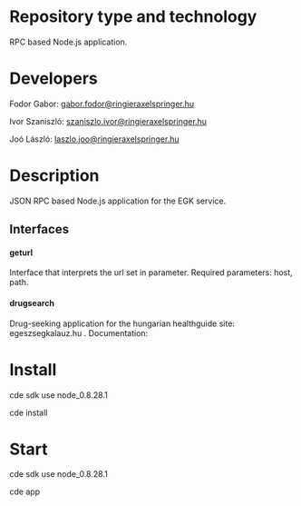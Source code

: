 Repository type and technology
==============================
RPC based Node.js application.

Developers
================
Fodor Gabor: gabor.fodor@ringieraxelspringer.hu

Ivor Szaniszló: szaniszlo.ivor@ringieraxelspringer.hu

Joó László:  laszlo.joo@ringieraxelspringer.hu

Description
===========
JSON RPC based Node.js application for the EGK service.

Interfaces
------------
#### geturl

Interface that interprets the url set in parameter. Required parameters: host, path.

#### drugsearch

Drug-seeking application for the hungarian healthguide site: egeszsegkalauz.hu .
Documentation: 

Install
=============
cde sdk use node_0.8.28.1

cde install

Start
=============
cde sdk use node_0.8.28.1

cde app